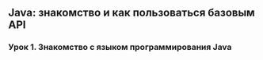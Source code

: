 ## Java: знакомство и как пользоваться базовым API

### Урок 1. Знакомство с языком программирования Java
